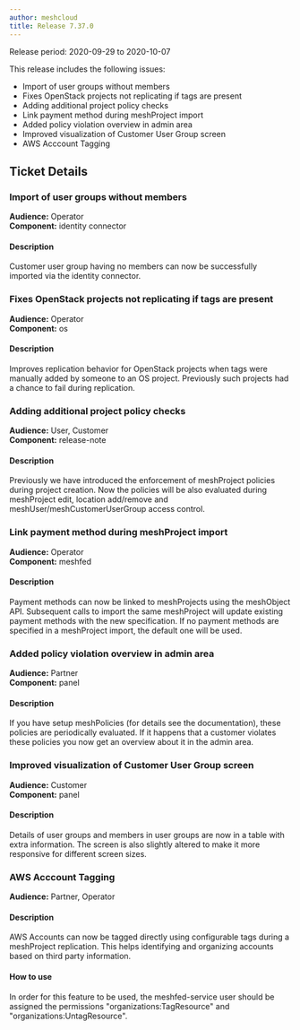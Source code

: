 ```yaml
---
author: meshcloud
title: Release 7.37.0
---
```


Release period: 2020-09-29 to 2020-10-07

This release includes the following issues:
* Import of user groups without members
* Fixes OpenStack projects not replicating if tags are present
* Adding additional project policy checks
* Link payment method during meshProject import
* Added policy violation overview in admin area
* Improved visualization of Customer User Group screen
* AWS Acccount Tagging
<!--truncate-->

## Ticket Details
### Import of user groups without members
**Audience:** Operator<br>**Component:** identity connector


#### Description
Customer user group having no members can now be successfully imported via the identity connector.

### Fixes OpenStack projects not replicating if tags are present
**Audience:** Operator<br>**Component:** os


#### Description
Improves replication behavior for OpenStack projects when tags were manually added by someone
to an OS project. Previously such projects had a chance to fail during replication.

### Adding additional project policy checks
**Audience:** User, Customer<br>**Component:** release-note


#### Description
Previously we have introduced the enforcement of meshProject policies during project creation. Now the policies will be also evaluated during meshProject edit, location add/remove and meshUser/meshCustomerUserGroup access control.

### Link payment method during meshProject import
**Audience:** Operator<br>**Component:** meshfed


#### Description
Payment methods can now be linked to meshProjects using the meshObject API.
Subsequent calls to import the same meshProject will update existing
payment methods with the new specification. If no payment methods are
specified in a meshProject import, the default one will be used.

### Added policy violation overview in admin area
**Audience:** Partner<br>**Component:** panel


#### Description
If you have setup meshPolicies (for details see the documentation), these policies are
periodically evaluated. If it happens that a customer violates these policies you now get an
overview about it in the admin area.

### Improved visualization of Customer User Group screen
**Audience:** Customer<br>**Component:** panel


#### Description
Details of user groups and members in user groups are now in a table with extra information.
The screen is also slightly altered to make it more responsive for different screen sizes.

### AWS Acccount Tagging
**Audience:** Partner, Operator<br>

#### Description
AWS Accounts can now be tagged directly using configurable tags during a meshProject
replication. This helps identifying and organizing accounts based on third
party information.

#### How to use
In order for this feature to be used, the meshfed-service user should be
assigned the permissions "organizations:TagResource" and "organizations:UntagResource".

